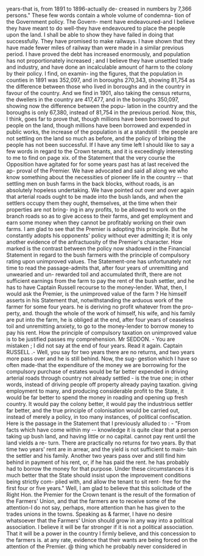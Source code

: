 years-that is, from 1891 to 1896-actually de- creased in numbers by 7,366 persons." These few words contain a whole volume of condemna- tion of the Government policy. The Govern- ment have endeavoured-and I believe they have meant to do well-they have endeavoured to place the people upon the land. I shall be able to show they have failed in doing that successfully. They have promised to make railways. I have shown that they have made fewer miles of railway than were made in a similar previous period. I have proved the debt has increased enormously, and population has not proportionately increased ; and I believe they have unsettled trade and industry, and have done an incalculable amount of harm to the colony by their policy. I find, on examin- ing the figures, that the population in counties in 1891 was 352,097, and in boroughs 270,343, showing 81,754 as the difference between those who lived in boroughs and in the country in favour of the country. And we find in 1901, also taking the census returns, the dwellers in the country are 417,477, and in the boroughs 350,097, showing now the difference between the popu- lation in the country and the boroughs is only 67,380, instead of 81,754 in the previous period. Now, this, I think, goes far to prove that, though millions have been borrowed to put people on the land, though millions have been borrowed and expended in public works, the increase of the population is at a standstill : the people are not settling on the land so much as before, and the policy of bribing the people has not been successful. If I have any time left I should like to say a few words in regard to the Crown tenants, and it is exceedingly interesting to me to find on page xix. of the Statement that the very course the Opposition have agitated for for some years past has at last received the ap- proval of the Premier. We have advocated and said all along we who know something about the necessities of pioneer life in the country -- that settling men on bush farms in the back blocks, without roads, is an absolutely hopeless undertaking. We have pointed out over and over again that arterial roads ought to be made into the bush lands, and when the settlers occupy them they ought, themselves, at the time when their properties are not bring- ing in any profits, to be allowed to work on the branch roads so as to give access to their farms, and get employment and earn some money when they cannot be profitably working on their own farms. I am glad to see that the Premier is adopting this principle. But he constantly adopts his opponents' policy without ever admitting it; it is only another evidence of the anfractuosity of the Premier's character. How marked is the contrast between the policy now shadowed in the Financial Statement in regard to the bush farmers with the principle of compulsory rating upon unimproved values. The Statement-one has unfortunately not time to read the passage-admits that, after four years of unremitting and unwearied and un- rewarded toil and accumulated thrift, there are not sufficient earnings from the farm to pay the rent of the bush settler, and he has to have Captain Russell recourse to the money-lender. What, then, I would ask the Premier, is the unimproved value of the farm ? He himself asserts in his Statement that, notwithstanding the arduous <!-- PageHeader="1" --> work of the farmer for some four years. he is deriving no profit whatever from the pro- perty, and. though the whole of the work of himself, his wife, and his family are put into the farm, he is obliged at the end, after four <!-- PageHeader="\-" --> years of ceaseless toil and unremitting anxiety, to go to the money-lender to borrow money to pay his rent. How the principle of compulsory taxation on unimproved value is to be justified passes my comprehension. Mr SEDDON. - You are mistaken ; I did not say at the end of four years. Read it again. Captain RUSSELL .- Well, you say for two <!-- PageHeader="\-" --> years there are no returns, and two years more pass over and he is still behind. Now, the sug- gestion which I have so often made-that the expenditure of the money we are borrowing for the compulsory purchase of estates would be far better expended in driving arterial roads through country not already settled - is the true one; in other words, instead of driving people off property already paying taxation. giving employment to many, and producing considerable profit to the State, it would be far better to spend the money in roading and opening up fresh country. It would pay the colony better, it would pay the industrious settler far better, and the true principle of colonisation would be carried out, instead of merely a policy, in too many instances, of political confiscation. Here is the passage in the Statement that I previously alluded to : - "From facts which have come within my \-- knowledge it is quite clear that a person taking up bush land, and having little or no capital. cannot pay rent until the land vields a re- turn. There are practically no returns for two years. By that time two years' rent are in arrear, and the yield is not sufficient to main- tain the settler and his family. Another two years pass over and still find him behind in payment of his rent, or, if he has paid the rent. he has probably had to borrow the money for that purpose. Under these circumstances it is much better that the State should insist upon the improvement conditions being strictly com- plied with, and allow the tenant to sit rent- free for the first four or five years." Well, I am glad to believe that this solicitude of the Right Hon. the Premier for the Crown tenant is the result of the formation of the Farmers' Union, and that the farmers are to receive some of the attention-I do not say, perhaps, more attention than he has given to the trades unions in the towns. Speaking as & farmer, I have no desire whatsoever that the Farmers' Union should grow in any way into a political association. I believe it will be far stronger if it is not a political association. That it will be a power in the country I firmly believe, and this concession to the farmers is. at any rate, evidence that their wants are being forced on the attention of the Premier. @ thing which he probably never considered in 